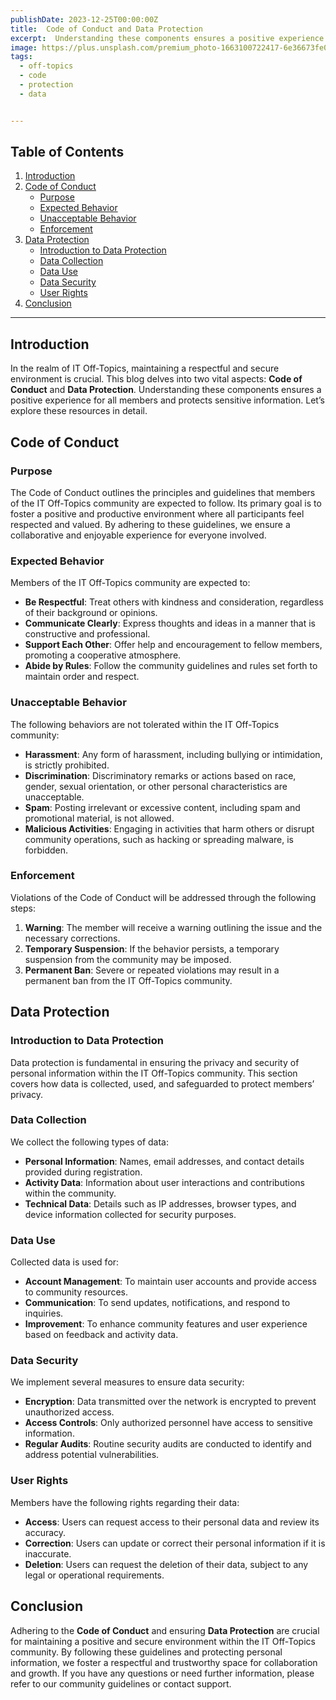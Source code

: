 ```yaml
---
publishDate: 2023-12-25T00:00:00Z
title:  Code of Conduct and Data Protection
excerpt:  Understanding these components ensures a positive experience for all members and protects sensitive information.
image: https://plus.unsplash.com/premium_photo-1663100722417-6e36673fe0ed?q=80&w=1770&auto=format&fit=crop&ixlib=rb-4.0.3&ixid=M3wxMjA3fDB8MHxwaG90by1wYWdlfHx8fGVufDB8fHx8fA%3D%3D
tags:
  - off-topics
  - code
  - protection
  - data


--- 
```



## Table of Contents
1. [Introduction](#introduction)
2. [Code of Conduct](#code-of-conduct)
   - [Purpose](#purpose)
   - [Expected Behavior](#expected-behavior)
   - [Unacceptable Behavior](#unacceptable-behavior)
   - [Enforcement](#enforcement)
3. [Data Protection](#data-protection)
   - [Introduction to Data Protection](#introduction-to-data-protection)
   - [Data Collection](#data-collection)
   - [Data Use](#data-use)
   - [Data Security](#data-security)
   - [User Rights](#user-rights)
4. [Conclusion](#conclusion)

---

## Introduction

In the realm of IT Off-Topics, maintaining a respectful and secure environment is crucial. This blog delves into two vital aspects: **Code of Conduct** and **Data Protection**. Understanding these components ensures a positive experience for all members and protects sensitive information. Let’s explore these resources in detail.

## Code of Conduct

### Purpose

The Code of Conduct outlines the principles and guidelines that members of the IT Off-Topics community are expected to follow. Its primary goal is to foster a positive and productive environment where all participants feel respected and valued. By adhering to these guidelines, we ensure a collaborative and enjoyable experience for everyone involved.

### Expected Behavior

Members of the IT Off-Topics community are expected to:
- **Be Respectful**: Treat others with kindness and consideration, regardless of their background or opinions.
- **Communicate Clearly**: Express thoughts and ideas in a manner that is constructive and professional.
- **Support Each Other**: Offer help and encouragement to fellow members, promoting a cooperative atmosphere.
- **Abide by Rules**: Follow the community guidelines and rules set forth to maintain order and respect.

### Unacceptable Behavior

The following behaviors are not tolerated within the IT Off-Topics community:
- **Harassment**: Any form of harassment, including bullying or intimidation, is strictly prohibited.
- **Discrimination**: Discriminatory remarks or actions based on race, gender, sexual orientation, or other personal characteristics are unacceptable.
- **Spam**: Posting irrelevant or excessive content, including spam and promotional material, is not allowed.
- **Malicious Activities**: Engaging in activities that harm others or disrupt community operations, such as hacking or spreading malware, is forbidden.

### Enforcement

Violations of the Code of Conduct will be addressed through the following steps:
1. **Warning**: The member will receive a warning outlining the issue and the necessary corrections.
2. **Temporary Suspension**: If the behavior persists, a temporary suspension from the community may be imposed.
3. **Permanent Ban**: Severe or repeated violations may result in a permanent ban from the IT Off-Topics community.

## Data Protection

### Introduction to Data Protection

Data protection is fundamental in ensuring the privacy and security of personal information within the IT Off-Topics community. This section covers how data is collected, used, and safeguarded to protect members’ privacy.

### Data Collection

We collect the following types of data:
- **Personal Information**: Names, email addresses, and contact details provided during registration.
- **Activity Data**: Information about user interactions and contributions within the community.
- **Technical Data**: Details such as IP addresses, browser types, and device information collected for security purposes.

### Data Use

Collected data is used for:
- **Account Management**: To maintain user accounts and provide access to community resources.
- **Communication**: To send updates, notifications, and respond to inquiries.
- **Improvement**: To enhance community features and user experience based on feedback and activity data.

### Data Security

We implement several measures to ensure data security:
- **Encryption**: Data transmitted over the network is encrypted to prevent unauthorized access.
- **Access Controls**: Only authorized personnel have access to sensitive information.
- **Regular Audits**: Routine security audits are conducted to identify and address potential vulnerabilities.

### User Rights

Members have the following rights regarding their data:
- **Access**: Users can request access to their personal data and review its accuracy.
- **Correction**: Users can update or correct their personal information if it is inaccurate.
- **Deletion**: Users can request the deletion of their data, subject to any legal or operational requirements.

## Conclusion

Adhering to the **Code of Conduct** and ensuring **Data Protection** are crucial for maintaining a positive and secure environment within the IT Off-Topics community. By following these guidelines and protecting personal information, we foster a respectful and trustworthy space for collaboration and growth. If you have any questions or need further information, please refer to our community guidelines or contact support.
